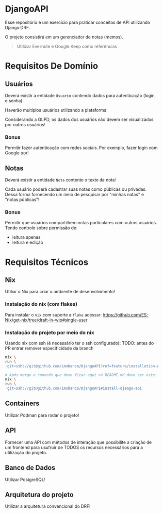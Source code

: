 # DjangoAPI
Esse repositório é um exercício para praticar conceitos de API utilizando Django DRF.

O projeto consistirá em um gerenciador de notas (memos).

> Utilizar Evernote e Google Keep como referências

# Requisitos De Domínio
## Usuários
Deverá existir a entidade `Usuario` contendo dados para autenticação (login e senha).

Haverão multiplos usuários utilizando a plataforma. 

Considerando a GLPD, os dados dos usuários não devem ser visualizados por outros usuários!

### Bonus
Permitir fazer autenticação com redes sociais. Por exemplo, fazer login com Google por!

## Notas
Deverá existir a entidade `Nota` contento o texto da nota!

Cada usuário poderá cadastrar suas notas como públicas ou privadas.
Dessa forma fornecendo um meio de pesquisar por "minhas notas" e "notas públicas"!

### Bonus
Permitir que usuários compartilhem notas particulares com outros usuários. Tendo controle sobre permissão de:
- leitura apenas
- leitura e edição

# Requisitos Técnicos
## Nix
Utiliar o Nix para criar o ambiente de desenvolvimento!

### Instalação do nix (com flakes)

Para instalar o `nix` com suporte a `flake` acessar:
https://github.com/ES-Nix/get-nix/tree/draft-in-wip#single-user

### Instalação do projeto por meio do nix


Usando nix com ssh (é necessário ter o ssh configurado):
TODO: antes do PR entrar remover especificidade da branch
```bash
nix \
run \
'git+ssh://git@github.com/imobanco/DjangoAPI?ref=feature/installation-with-nix&rev=ebcc1f47a3cb3c3d28faa698e662a5f2fca59dc4#install-django-api'

# Após merge o comando que deve ficar aqui no README.md deve ser este:
nix \
run \
'git+ssh://git@github.com/imobanco/DjangoAPI#install-django-api'
```


## Containers
Utilizar Podman para rodar o projeto!

## API
Fornecer uma API com métodos de interação que possibilite a criação de um frontend para usufruir de TODOS os recursos necessários para a utilização do projeto.

## Banco de Dados
Utilizar PostgreSQL!

## Arquitetura do projeto
Utilizar a arquitetura convencional do DRF!
